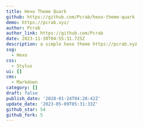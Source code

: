 ```yaml
---
title: Hexo Theme Quark
github: https://github.com/Pcrab/hexo-theme-quark
demo: https://pcrab.xyz/
author: Pcrab
author_link: https://github.com/Pcrab
date: 2023-11-30T04:55:31.725Z
description: a simple hexo theme https://pcrab.xyz
ssg:
  - Hexo
css:
  - Stylus
ui: []
cms:
  - Markdown
category: []
draft: false
publish_date: '2020-01-24T04:28:42Z'
update_date: '2023-05-09T05:31:33Z'
github_star: 54
github_fork: 5
---
```

